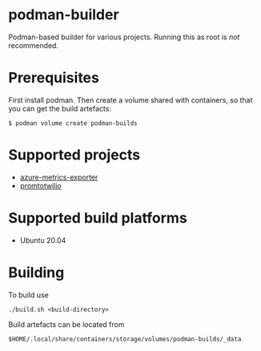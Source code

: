 # podman-builder

Podman-based builder for various projects. Running this as root
is _not_ recommended.

# Prerequisites

First install podman. Then create a volume shared with containers, so
that you can get the build artefacts:

    $ podman volume create podman-builds

# Supported projects

* [azure-metrics-exporter](https://github.com/webdevops/azure-metrics-exporter.git)
* [promtotwilio](https://github.com/Swatto/promtotwilio)

# Supported build platforms

* Ubuntu 20.04

# Building

To build use

    ./build.sh <build-directory>

Build artefacts can be located from

    $HOME/.local/share/containers/storage/volumes/podman-builds/_data
